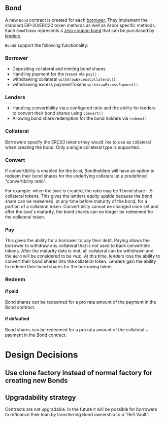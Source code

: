 ## Bond

A new `Bond` contract is created for each [borrower](https://docs.arbor.garden/portal/participants/borrowers). They implement the standard EIP-20/ERC20 token methods as well as Arbor specific methods. Each `BondToken` represents a [zero coupon bond](https://docs.arbor.garden/portal/intro-to-bonds/zero-coupon-bonds) that can be purchased by [lenders](https://docs.arbor.garden/portal/participants/lenders).

`Bond`s support the following functionality:

### Borrower

- Depositing collateral and minting bond shares
- Handling payment for the issuer via `pay()`
- withdrawing collateral `withdrawExcessCollateral()`
- withdrawing excess paymentTokens `withdrawExcessPayment()`

### Lenders

- Handling convertibility via a configured ratio and the ability for lenders to convert their bond shares using `convert()`
- Allowing bond share redemption for the bond holders via `redeem()`

### Collateral

Borrowers specify the ERC20 tokens they would like to use as collateral when creating the bond. Only a single collateral type is supported.

### Convert

If convertibility is enabled for the `Bond`, Bondholders will have an option to redeem their bond shares for the underlying collateral at a predefined "convertibility ratio".

For example: when the `Bond` is created, the ratio may be 1 bond share : .5 collateral tokens. This gives the lenders equity upside because the bond share can be redeemed, at any time before maturity of the bond, for a portion of a collateral token. Convertibility cannot be changed once set and after the `Bond`'s maturity, the bond shares can no longer be redeemed for the collateral token.

### Pay

This gives the ability for a borrower to pay their debt. Paying allows the borrower to withdraw any collateral that is not used to back convertible tokens. After the maturity date is met, all collateral can be withdrawn and the `Bond` will be considered to be `PAID`. At this time, lenders lose the ability to convert their bond shares into the collateral token. Lenders gain the ability to redeem their bond shares for the borrowing token.

### Redeem

#### if paid

Bond shares can be redeemed for a pro rata amount of the payment in the Bond contract.

#### if defaulted

Bond shares can be redeemed for a pro rata amount of the collateral + payment in the Bond contract.

# Design Decisions

## Use clone factory instead of normal factory for creating new Bonds

## Upgradability strategy

Contracts are not upgradable. In the future it will be possible for borrowers to refinance their loan by transferring Bond ownership to a "Refi Vault".
